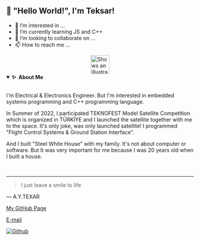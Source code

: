 ## 👋 "Hello World!", I'm Teksar!

- 👀 I’m interested in ...
- 🌱 I’m currently learning JS and C++
- 💞️ I’m looking to collaborate on ...
- 📫 How to reach me ...


<div class="container">
    <picture>
        <source media="(prefers-color-scheme: dark)" srcset="https://user-images.githubusercontent.com/25423296/163456776-7f95b81a-f1ed-45f7-b7ab-8fa810d529fa.png">
        <source media="(prefers-color-scheme: light)" srcset="https://user-images.githubusercontent.com/25423296/163456779-a8556205-d0a5-45e2-ac17-42d089e3c3f8.png">
        <img style="width: 50px; height: 50px; display:flex; margin: 0 auto;" alt="Shows an illustrated sun in light mode and a moon with stars in dark mode." src="https://user-images.githubusercontent.com/25423296/163456779-a8556205-d0a5-45e2-ac17-42d089e3c3f8.png">
    </picture>
</div>




<details open>
<summary>
    <b><g-emoji class="g-emoji" alias="sparkles" fallback-src="https://github.githubassets.com/images/icons/emoji/unicode/2728.png">✨</g-emoji>&nbsp;&nbsp;About&nbsp;Me</b>
</summary>
<br>
<p>I'm Electrical & Electronics Engineer. But I'm interested in embedded systems programming and C++ programming language.</p>

<p>In Summer of 2022, I participated TEKNOFEST Model Satellite Competition which is organized in TÜRKİYE and I launched the satellite together with me to the space. It's only joke, was only launched satellite! I programmed "Flight Control Systems & Ground Station Interface".</p>

<p>And I built "Steel White House" with my family. It's not about computer or software. But It was very important for me because I was 20 years old when I built a house.<p>
</details>
<br>

---
> I just leave a smile to life 

— A.Y.TEXAR

[My GitHub Page](https://github.com/ayteksar)

[E-mail](https://www.google.com)


<a href="https://github.com/ayteksar"><img alt="Github" src="https://camo.githubusercontent.com/297212f5cfd71f14f1a774a22bfd24b24bfa996aa72f4d941f790c8606ca8f0d/68747470733a2f2f696d672e736869656c64732e696f2f62616467652f4769744875622d2532333132313030452e7376673f267374796c653d666f722d7468652d6261646765266c6f676f3d476974687562266c6f676f436f6c6f723d7768697465" data-canonical-src="https://img.shields.io/badge/GitHub-%2312100E.svg?&amp;style=for-the-badge&amp;logo=Github&amp;logoColor=white" style="max-width: 100%;">
</a>